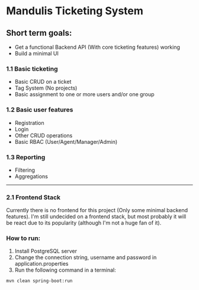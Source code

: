# Mandulis Ticketing System

## Short term goals:
- Get a functional Backend API (With core ticketing features) working
- Build a minimal UI

### 1.1 Basic ticketing
- Basic CRUD on a ticket
- Tag System (No projects)
- Basic assignment to one or more users and/or one group

### 1.2 Basic user features
- Registration
- Login
- Other CRUD operations
- Basic RBAC (User/Agent/Manager/Admin)

### 1.3 Reporting
- Filtering
- Aggregations

---

### 2.1 Frontend Stack

Currently there is no frontend for this project (Only some minimal backend features). I'm still undecided on a frontend stack, but most probably it will be react due to its popularity (although I'm not a huge fan of it).


### How to run:
1. Install PostgreSQL server
2. Change the connection string, username and password in application.properties
3. Run the following command in a terminal:
```
mvn clean spring-boot:run
```
